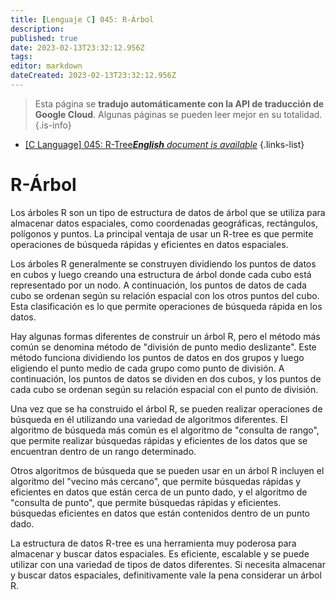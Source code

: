 ```yaml
---
title: [Lenguaje C] 045: R-Árbol
description: 
published: true
date: 2023-02-13T23:32:12.956Z
tags: 
editor: markdown
dateCreated: 2023-02-13T23:32:12.956Z
---
```


> Esta página se **tradujo automáticamente con la API de traducción de Google Cloud**.
Algunas páginas se pueden leer mejor en su totalidad.{.is-info}



- [[C Language] 045: R-Tree***English** document is available*](/en/Knowledge-base/Algorithm/c-language-045-r-tree)
{.links-list}


# R-Árbol

Los árboles R son un tipo de estructura de datos de árbol que se utiliza para almacenar datos espaciales, como coordenadas geográficas, rectángulos, polígonos y puntos. La principal ventaja de usar un R-tree es que permite operaciones de búsqueda rápidas y eficientes en datos espaciales.

Los árboles R generalmente se construyen dividiendo los puntos de datos en cubos y luego creando una estructura de árbol donde cada cubo está representado por un nodo. A continuación, los puntos de datos de cada cubo se ordenan según su relación espacial con los otros puntos del cubo. Esta clasificación es lo que permite operaciones de búsqueda rápida en los datos.

Hay algunas formas diferentes de construir un árbol R, pero el método más común se denomina método de "división de punto medio deslizante". Este método funciona dividiendo los puntos de datos en dos grupos y luego eligiendo el punto medio de cada grupo como punto de división. A continuación, los puntos de datos se dividen en dos cubos, y los puntos de cada cubo se ordenan según su relación espacial con el punto de división.

Una vez que se ha construido el árbol R, se pueden realizar operaciones de búsqueda en él utilizando una variedad de algoritmos diferentes. El algoritmo de búsqueda más común es el algoritmo de "consulta de rango", que permite realizar búsquedas rápidas y eficientes de los datos que se encuentran dentro de un rango determinado.

Otros algoritmos de búsqueda que se pueden usar en un árbol R incluyen el algoritmo del "vecino más cercano", que permite búsquedas rápidas y eficientes en datos que están cerca de un punto dado, y el algoritmo de "consulta de punto", que permite búsquedas rápidas y eficientes. búsquedas eficientes en datos que están contenidos dentro de un punto dado.

La estructura de datos R-tree es una herramienta muy poderosa para almacenar y buscar datos espaciales. Es eficiente, escalable y se puede utilizar con una variedad de tipos de datos diferentes. Si necesita almacenar y buscar datos espaciales, definitivamente vale la pena considerar un árbol R.